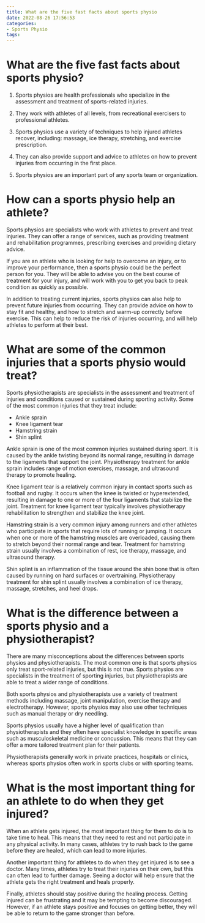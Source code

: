 ```yaml
---
title: What are the five fast facts about sports physio
date: 2022-08-26 17:56:53
categories:
- Sports Physio
tags:
---
```



#  What are the five fast facts about sports physio?

1. Sports physios are health professionals who specialize in the assessment and treatment of sports-related injuries.

2. They work with athletes of all levels, from recreational exercisers to professional athletes.

3. Sports physios use a variety of techniques to help injured athletes recover, including: massage, ice therapy, stretching, and exercise prescription.

4. They can also provide support and advice to athletes on how to prevent injuries from occurring in the first place.

5. Sports physios are an important part of any sports team or organization.

#  How can a sports physio help an athlete?

Sports physios are specialists who work with athletes to prevent and treat injuries. They can offer a range of services, such as providing treatment and rehabilitation programmes, prescribing exercises and providing dietary advice.

If you are an athlete who is looking for help to overcome an injury, or to improve your performance, then a sports physio could be the perfect person for you. They will be able to advise you on the best course of treatment for your injury, and will work with you to get you back to peak condition as quickly as possible.

In addition to treating current injuries, sports physios can also help to prevent future injuries from occurring. They can provide advice on how to stay fit and healthy, and how to stretch and warm-up correctly before exercise. This can help to reduce the risk of injuries occurring, and will help athletes to perform at their best.

#  What are some of the common injuries that a sports physio would treat?

Sports physiotherapists are specialists in the assessment and treatment of injuries and conditions caused or sustained during sporting activity. Some of the most common injuries that they treat include:

- Ankle sprain
- Knee ligament tear
- Hamstring strain
- Shin splint

Ankle sprain is one of the most common injuries sustained during sport. It is caused by the ankle twisting beyond its normal range, resulting in damage to the ligaments that support the joint. Physiotherapy treatment for ankle sprain includes range of motion exercises, massage, and ultrasound therapy to promote healing.

Knee ligament tear is a relatively common injury in contact sports such as football and rugby. It occurs when the knee is twisted or hyperextended, resulting in damage to one or more of the four ligaments that stabilize the joint. Treatment for knee ligament tear typically involves physiotherapy rehabilitation to strengthen and stabilize the knee joint.

Hamstring strain is a very common injury among runners and other athletes who participate in sports that require lots of running or jumping. It occurs when one or more of the hamstring muscles are overloaded, causing them to stretch beyond their normal range and tear. Treatment for hamstring strain usually involves a combination of rest, ice therapy, massage, and ultrasound therapy.

Shin splint is an inflammation of the tissue around the shin bone that is often caused by running on hard surfaces or overtraining. Physiotherapy treatment for shin splint usually involves a combination of ice therapy, massage, stretches, and heel drops.

#  What is the difference between a sports physio and a physiotherapist?

There are many misconceptions about the differences between sports physios and physiotherapists. The most common one is that sports physios only treat sport-related injuries, but this is not true. Sports physios are specialists in the treatment of sporting injuries, but physiotherapists are able to treat a wider range of conditions.

Both sports physios and physiotherapists use a variety of treatment methods including massage, joint manipulation, exercise therapy and electrotherapy. However, sports physios may also use other techniques such as manual therapy or dry needling.

Sports physios usually have a higher level of qualification than physiotherapists and they often have specialist knowledge in specific areas such as musculoskeletal medicine or concussion. This means that they can offer a more tailored treatment plan for their patients.

Physiotherapists generally work in private practices, hospitals or clinics, whereas sports physios often work in sports clubs or with sporting teams.

#  What is the most important thing for an athlete to do when they get injured?

When an athlete gets injured, the most important thing for them to do is to take time to heal. This means that they need to rest and not participate in any physical activity. In many cases, athletes try to rush back to the game before they are healed, which can lead to more injuries.

Another important thing for athletes to do when they get injured is to see a doctor. Many times, athletes try to treat their injuries on their own, but this can often lead to further damage. Seeing a doctor will help ensure that the athlete gets the right treatment and heals properly.

Finally, athletes should stay positive during the healing process. Getting injured can be frustrating and it may be tempting to become discouraged. However, if an athlete stays positive and focuses on getting better, they will be able to return to the game stronger than before.